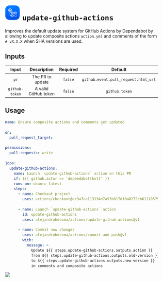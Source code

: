 # ![](../.github/icons/update-github-actions.png) `update-github-actions`

Improves the default update system for GitHub Actions by Dependabot by allowing to update composite
actions `action.yml` and comments of the form `# vX.X.X` when SHA versions are used.

## Inputs

| Input | Description | Required | Default |
| :--: | :--: | :--: | :--: |
| `pr` | The PR to update | `false` | `github.event.pull_request.html_url` |
| `github-token` | A valid GitHub token | `false` | `github.token` |

## Usage

```yaml
name: Ensure composite actions and comments get updated

on:
  pull_request_target:

permissions:
  pull-requests: write

jobs:
  update-github-actions:
    name: Launch `update-github-actions` action on this PR
    if: ${{ github.actor == 'dependabot[bot]' }}
    runs-on: ubuntu-latest
    steps:
      - name: Checkout project
        uses: actions/checkout@ec3a7ce113134d7a93b817d10a8272cb61118579 # v2.4.0

      - name: Launch `update-github-actions` action
        id: update-github-actions
        uses: alejandrohdezma/actions/update-github-actions@v1

      - name: Commit new changes
        uses: alejandrohdezma/actions/commit-and-push@v1
        with:
          message: >
            Update ${{ steps.update-github-actions.outputs.action }}
            from ${{ steps.update-github-actions.outputs.old-version }}
            to ${{ steps.update-github-actions.outputs.new-version }}
            in comments and composite actions

```

[![](https://img.shields.io/badge/Go%20back-gray?style=for-the-badge)](https://github.com/alejandrohdezma/actions)